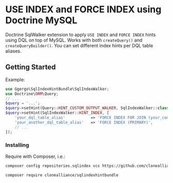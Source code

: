 # USE INDEX and FORCE INDEX using Doctrine MySQL

Doctrine SqlWalker extension to apply `USE INDEX` and `FORCE INDEX` hints using DQL on top of MySQL.
Works with both `createQuery()` and `createQueryBuilder()`.
You can set different index hints per DQL table aliases.

## Getting Started

Example:
```php
use Ggergo\SqlIndexHintBundle\SqlIndexWalker;
use Doctrine\ORM\Query;
// ...
$query = '...';
$query->setHint(Query::HINT_CUSTOM_OUTPUT_WALKER, SqlIndexWalker::class);
$query->setHint(SqlIndexWalker::HINT_INDEX, [
    'your_dql_table_alias'           => 'FORCE INDEX FOR JOIN (your_composite_index) FORCE INDEX FOR ORDER BY (PRIMARY)',
    'your_another_dql_table_alias'   => 'FORCE INDEX (PRIMARY)',
    // ...
]);
```

### Installing

Require with Composer, i.e.:

```bash
composer config repositories.sqlindex vcs https://github.com/clonealliance/SqlIndexHintBundle.git
```

```bash
composer require clonealliance/sqlindexhintbundle
```
